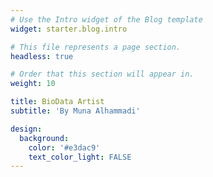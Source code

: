 ```yaml
---
# Use the Intro widget of the Blog template
widget: starter.blog.intro

# This file represents a page section.
headless: true

# Order that this section will appear in.
weight: 10

title: BioData Artist
subtitle: 'By Muna Alhammadi'

design:
  background:
    color: '#e3dac9'
    text_color_light: FALSE
---
```

